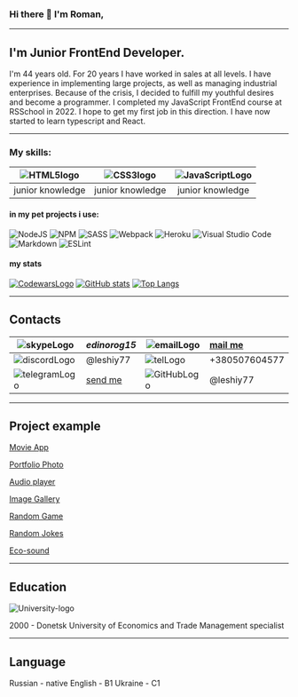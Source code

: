 ### Hi there 👋 I'm Roman,

***
## I'm Junior FrontEnd Developer.

I'm 44 years old. For 20 years I have worked in sales at all levels. I have experience in implementing large projects, as well as managing industrial enterprises. Because of the crisis, I decided to fulfill my youthful desires and become a programmer.
I completed my JavaScript FrontEnd course at RSSchool in 2022. I hope to get my first job in this direction.
I have now started to learn typescript and React.

***
### My skills:

| ![HTML5logo](assets/svg/html5.svg=64) | ![CSS3logo](img/css3.png) | ![JavaScriptLogo](img/javascript.png) |
|:---------------------------:|:-------------------------:|:-------------------------------------:|
|junior knowledge             | junior knowledge          | junior knowledge                      |

#### in my pet projects i use:

![NodeJS](https://img.shields.io/badge/node.js-6DA55F?style=for-the-badge&logo=node.js&logoColor=white)
![NPM](https://img.shields.io/badge/NPM-%23000000.svg?style=for-the-badge&logo=npm&logoColor=white)
![SASS](https://img.shields.io/badge/SASS-hotpink.svg?style=for-the-badge&logo=SASS&logoColor=white)
![Webpack](https://img.shields.io/badge/webpack-%238DD6F9.svg?style=for-the-badge&logo=webpack&logoColor=black)
![Heroku](https://img.shields.io/badge/heroku-%23430098.svg?style=for-the-badge&logo=heroku&logoColor=white)
![Visual Studio Code](https://img.shields.io/badge/Visual%20Studio%20Code-0078d7.svg?style=for-the-badge&logo=visual-studio-code&logoColor=white)
![Markdown](https://img.shields.io/badge/markdown-%23000000.svg?style=for-the-badge&logo=markdown&logoColor=white)
![ESLint](https://img.shields.io/badge/ESLint-4B3263?style=for-the-badge&logo=eslint&logoColor=white)


#### my stats

[![CodewarsLogo](https://www.codewars.com/users/leshiy77/badges/large)](https://www.codewars.com/users/leshiy77)
[![GitHub stats](https://github-readme-stats.vercel.app/api?username=leshiy77&show_icons=true&theme=merko)](https://github.com/anuraghazra/github-readme-stats)
[![Top Langs](https://github-readme-stats.vercel.app/api/top-langs/?username=leshiy77)](https://github.com/anuraghazra/github-readme-stats)

***
## Contacts

![skypeLogo](img/skype.png)          | *edinorog15*                         | ![emailLogo](img/gmail.png)       | [mail me](mailto:_roman.kozhara@gmail.com_)
-------------------------------------|:-------------------------------------|-----------------------------------|:--------------------------
![discordLogo](img/discord.png)      | @leshiy77                            | ![telLogo](img/phone.png)         | +380507604577
![telegramLogo](img/telegram.png)    | [send me](https://t.me/benyarif)     | ![GitHubLogo](img/GITHUB.png)     | @leshiy77

***

## Project example 

[Movie App](https://rolling-scopes-school.github.io/leshiy77-JSFEPRESCHOOL/js30movie-app/)  

[Portfolio Photo](https://rolling-scopes-school.github.io/leshiy77-JSFEPRESCHOOL/portfolio/)  

[Audio player](https://rolling-scopes-school.github.io/leshiy77-JSFEPRESCHOOL/js30audio-player/)  

[Image Gallery](https://rolling-scopes-school.github.io/leshiy77-JSFEPRESCHOOL/js30image-gallery/)  

[Random Game](https://rolling-scopes-school.github.io/leshiy77-JSFEPRESCHOOL/js30random-game/)  

[Random Jokes](https://rolling-scopes-school.github.io/leshiy77-JSFEPRESCHOOL/js30random-jokes/)  

[Eco-sound](https://rolling-scopes-school.github.io/leshiy77-JSFEPRESCHOOL/js30eco-sounds/)  

***
## Education

![University-logo](img/university.png)

2000 - Donetsk University of Economics and Trade
Management specialist

***
## Language

Russian - native
English - B1
Ukraine - C1